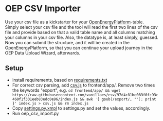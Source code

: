 # OEP CSV Importer
Use your csv file as a kickstarter for your [OpenEnergyPlatform](https://openenergyplatform.org)-table. 
Simply select your csv file and the tool will read the first two lines of the csv file and provide based on that
a valid table name and all columns matching your columns in your csv file. Also, the datatype is, at least simply,
guessed. Now you can submit the structure, and it will be created in the OpenEnergyPlatform, so that you can continue 
your upload journey in the OEP Data Upload Wizard, afterwards.

## Setup
- Install requirements, based on [requirements.txt](requirements.txt)
- For correct csv parsing, add [csv.js](https://raw.githubusercontent.com/vanillaes/csv/97d4c81be083f0fc93c460f1f331eeb83edc0e96/index.js) to frontend/app/. Remove two times the keywords "export", e.g.
  ``cd frontend/app/ && wget https://raw.githubusercontent.com/vanillaes/csv/97d4c81be083f0fc93c460f1f331eeb83edc0e96/index.js && awk '{ gsub(/export/, ""); print }' index.js > csv.js && rm index.js``
- Copy [settings.py.xmpl](settings.py.xmpl) to settings.py and set the values, accordingly.
- Run oep_csv_import.py


